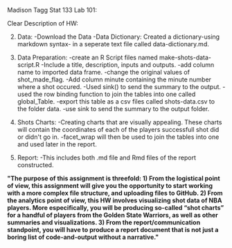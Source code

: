 Madison Tagg
Stat 133
Lab 101:


Clear Description of HW:


2. Data:
  -Download the Data
  -Data Dictionary:
    Created a dictionary-using markdown syntax- in a seperate text file called data-dictionary.md.

3. Data Preparation:
  -create an R Script files named make-shots-data-script.R
  -Include a title, description, inputs and outputs.
  -add column name to imported data frame.
  -change the original values of shot_made_flag.
  -Add column minute containing the minute number where a shot occured.
  -Used sink() to send the summary to the output.
  -used the row binding function to join the tables into one called global_Table.
  -export this table as a csv files called shots-data.csv to the folder data.
  -use sink to send the summary to the output folder.
  
4. Shots Charts:
  -Creating charts that are visually appealing. These charts will contain the coordinates of each of the players successfull shot did or didn't go in.
  -facet_wrap will then be used to join the tables into one and used later in the report.
  
5. Report:
  -This includes both .md file and Rmd files of the report constructed.
  
  
  

**"The purpose of this assignment is threefold: 1) From the logistical point of view, this assignment will give you the opportunity to start working with a more complex file structure, and uploading files to GitHub. 2) From the analytics point of view, this HW involves visualizing shot data of NBA players. More especifically, you will be producing so-called “shot charts” for a handful of players from the Golden State Warriors, as well as other summaries and visualizations. 3) From the report/communication standpoint, you will have to produce a report document that is not just a boring list of code-and-output without a narrative."**
